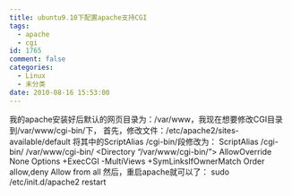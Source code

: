 ```yaml
---
title: ubuntu9.10下配置apache支持CGI
tags:
  - apache
  - cgi
id: 1765
comment: false
categories:
  - Linux
  - 未分类
date: 2010-08-16 15:53:00
---
```


我的apache安装好后默认的网页目录为：/var/www，我现在想要修改CGI目录到/var/www/cgi-bin/下，
首先，修改文件：/etc/apache2/sites-available/default
将其中的ScriptAlias /cgi-bin/段修改为：
ScriptAlias /cgi-bin/ /var/www/cgi-bin/
<Directory “/var/www/cgi-bin/”>
AllowOverride None
Options +ExecCGI -MultiViews +SymLinksIfOwnerMatch
Order allow,deny
Allow from all
</Directory>
然后，重启apache就可以了：
sudo /etc/init.d/apache2 restart